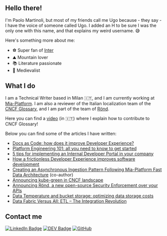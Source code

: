 ## Hello there!

I'm Paolo Martinoli, but most of my friends call me Ugo because - they say - I have the voice of someone called Ugo. I added an H to be sure I was the only one with this name, and that explains my weird username. :sweat_smile:

Here's something more about me:

- :soccer: Super fan of [Inter](https://www.inter.it)
- :mountain: Mountain lover
- :books: Literature passionate
- :european_castle: Medievalist

## What I do

I am a Technical Writer based in Milan :it:, and I am currently working at [Mia-Platform](https://github.com/mia-platform). I am also a reviewer of the Italian localization team of the [CNCF Glossary](https://github.com/cncf/glossary), and I am part of the team of [Rönd](https://github.com/rond-authz). 

Here you can find a [video](https://www.youtube.com/live/xK0dQI1gqoE?feature=share) (in :it:) where I explain how to contribute to CNCF Glossary!

Below you can find some of the articles I have written:

- [Docs as Code: how does it improve Developer Experience?](https://mia-platform.eu/blog/docs-as-code-improve-developer-experience/?utm_source=github&utm_medium=pm-profile)
- [Platform Engineering 101: all you need to know to get started](https://mia-platform.eu/blog/platform-engineering-101/?utm_source=github&utm_medium=pm-profile)
- [5 tips for implementing an Internal Developer Portal in your company](https://mia-platform.eu/blog/internal-developer-portal/?utm_source=github&utm_medium=pm-profile)
- [How a frictionless Developer Experience improves software development](https://mia-platform.eu/blog/frictionless-developer-experience/?utm_source=github&utm_medium=pm-profile)
- [Creating an Asynchronous Ingestion Pattern Following Mia-Platform Fast Data Architecture](https://aws.amazon.com/it/blogs/apn/creating-an-asynchronous-ingestion-pattern-following-mia-platform-fast-data-architecture/) (co-author)
- [Announcing kube-green in CNCF landscape](https://kube-green.dev/blog/cncf-landscape/)
- [Announcing Rönd, a new open-source Security Enforcement over your APIs](https://mia-platform.eu/blog/rond-open-source-api-enforcement/?utm_source=github&utm_medium=pm-profile)
- [Data Temperature and bucket storage: optimizing data storage costs](https://mia-platform.eu/blog/data-temperature-bucket-storage/?utm_source=github&utm_medium=pm-profile)
- [Data Fabric Versus All: ETL – The Integration Revolution](https://mia-platform.eu/blog/data-fabric-vs-etl-elt/?utm_source=github&utm_medium=pm-profile)

## Contact me
[![LinkedIn Badge](https://img.shields.io/badge/-LinkedIn-blue?style=for-the-badge&logo=Linkedin&link=https://www.linkedin.com/in/paolo-e-m-martinoli/)](https://www.linkedin.com/in/paolo-e-m-martinoli/)
[![DEV Badge](https://img.shields.io/badge/-DEV-c14438?style=for-the-badge&logo=Dev.to&labelColor=black&color=black&link=https://dev.to/ugho16)](https://dev.to/ugho16)
[![GitHub](https://img.shields.io/badge/GitHub-%2312100E.svg?&style=for-the-badge&logo=Github&labelColor=black&color=black&logoColor=white&link=https://github.com/ugho16)](https://github.com/ugho16)

